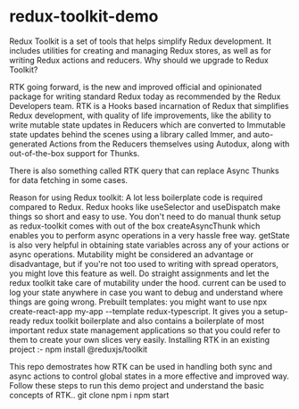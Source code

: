 # redux-toolkit-demo

Redux Toolkit is a set of tools that helps simplify Redux development. It includes utilities for creating and managing Redux stores, as well as for writing Redux actions and reducers.
Why should we upgrade to Redux Toolkit?

RTK going forward, is the new and improved official and opinionated package for writing standard Redux today as recommended by the Redux Developers team.
RTK is a Hooks based incarnation of Redux that simplifies Redux development, with quality of life improvements, like the ability to write mutable state updates in Reducers which are converted to Immutable state updates behind the scenes using a library called Immer, and auto-generated Actions from the Reducers themselves using Autodux, along with out-of-the-box support for Thunks.

There is also something called RTK query that can replace Async Thunks for data fetching in some cases.

Reason for using Redux toolkit:
A lot less boilerplate code is required compared to Redux.
Redux hooks like useSelector and useDispatch make things so short and easy to use. You don't need to do manual thunk setup as redux-toolkit comes with out of the box createAsyncThunk which enables you to perform async operations in a very hassle free way.
getState is also very helpful in obtaining state variables across any of your actions or async operations.
Mutability might be considered an advantage or disadvantage, but if you're not too used to writing with spread operators, you might love this feature as well. Do straight assignments and let the redux toolkit take care of mutability under the hood.
current can be used to log your state anywhere in case you want to debug and understand where things are going wrong.
Prebuilt templates: you might want to use npx create-react-app my-app --template redux-typescript. It gives you a setup-ready redux toolkit boilerplate and also contains a boilerplate of most important redux state management applications so that you could refer to them to create your own slices very easily.
Installing RTK in an existing project :-
npm install @reduxjs/toolkit

This repo demostrates how RTK can be used in handling both sync and async actions to control global states in a more effective and improved way. Follow these steps to run this demo project and understand the basic concepts of RTK.. 
git clone
npm i
npm start
